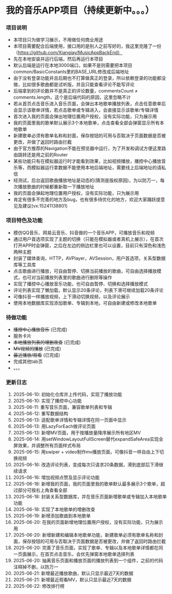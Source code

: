 # 我的音乐APP项目（持续更新中。。。）

### 项目说明
- 本项目只为做学习展示，不用做任何商业用途
- 本项目需要配合后端使用，接口用的是别人之前写好的，我这里克隆了一份（https://github.com/Xiangjay/MusicAppBackEnd）
- 先在本地安装并运行后端，然后再运行本项目
- 默认后端是运行在本地3000端口，如果不是则需要把本项目common/BasicConstants里的BASE_URL修改成后端地址
- 由于没有登录功能并且后期也不打算做真正的登录，所以依赖登录的功能都没做，比如很多歌曲都是试听版，并且只能查看评论不能写评论
- 后端拿到的评论数并不是真正的评论数量，commentsCount ≠ comments.length，这个是后端代码的原因，这里忽略不计
- 若从首页点击音乐进入音乐页面，会弹出本地歌单播放列表，点击任意歌单后会显示该歌单详情，若点击歌单或专辑进入，会直接显示该歌单/专辑详情
- 首次进入我的页面会弹出地理位置用户授权，没有实际功能，只为展示用
- 我的页面里我的歌单默认展示3个本地歌单，点击查看全部会弹窗显示所有本地歌单
- 新建歌单必须有歌单名称和封面，保存按钮的可用与否取决于页面数据是否被更改，并做了返回时路由拦截
- 由于官方推荐的Navigation不能在预览器中运行，为了开发和调试方便这里路由跳转还是用之前的Router
- 某些功能只有在模拟器运行时才能看到效果，比如视频播放，播控中心播放音乐等，而模拟器运行拿数据不能使用本地后端地址，需要线上后端地址的请私信
- 经测试，后台返回歌曲播放地址是动态的(猜测是版权原因)，为以防万一，每次播放歌曲的时候都重新取一下播放地址
- 我的页面会弹起地理位置用户授权，没有实际功能，只为展示用
- 肯定有很多不完善的地方及bug，也有很多待优化的地方，欢迎大家踊跃提意见及建议(vx:15241138801)

### 项目特色及功能
- 模仿QQ音乐、网易云音乐、抖音做的一个音乐APP，可播放音乐和视频
- 通过用户首选项实现了主题的切换（只能在模拟器或者真机上展示），在首次打开APP时会弹窗，之后在左边的侧边栏里也可以设置，目前只有深色和浅色两种主题
- 封装了媒体查询，HTTP，AVPlayer，AVSession，用户首选项，关系型数据库等工具库
- 点击歌曲进行播放，可自由暂停、切换当前播放的歌曲，可自由选择播放模式，也可对当前播放列表里的歌曲进行删除等操作
- 实现了播控中心播放音乐功能，也可自由暂停、切换和选择播放模式
- 评论列表实现了懒加载，默认显示20条评论，列表下滑可继续加载20条评论
- 可像抖音一样播放视频，上下滑动切换视频，以及评论展示
- 使用本地数据库实现添加歌单、专辑到本地，可自由新建或修改本地歌单

### 待做功能
- ~~播控中心播放音乐~~ (已完成)
- 服务卡片
- ~~本地播放列表的增删改查~~ (已完成)
- ~~MV视频的播放~~ (已完成)
- ~~最近播放/观看~~ (已完成)
- 完成其他tab页
- 。。。

### 更新日志
1. 2025-06-10: 初始化仓库并上传代码，实现了播放功能
2. 2025-06-10: 实现了播控中心功能
3. 2025-06-11: 重写音乐页面，兼容歌单列表和专辑
4. 2025-06-12: 重写数据结构
5. 2025-06-13: 适配歌单详情和专辑详情在同一页面中显示
6. 2025-06-13: 用LazyForEach做评论页面
7. 2025-06-13: 新增MV页面，用于按播放量降序展示所有地区MV
8. 2025-06-14: 用setWindowLayoutFullScreen替代expandSafeArea实现全屏效果，并调整所有页面样式布局
9. 2025-06-15: 用swiper + video制作mv播放页面，可像抖音一样自由上下切换视频
10. 2025-06-16: 改造评论列表，变成每次只请求20条数据，滑到底部后下滑继续请求
11. 2025-06-16: 增加视频点赞及显示评论功能
12. 2025-06-18: 新增我的页面，我的页面里我的歌单默认最多展示3个歌单，超过部分可按右上角查看全部
13. 2025-06-18: 封装关系型数据库，并在音乐页面新增歌单或专辑加入本地歌单功能
14. 2025-06-18: 实现了本地歌单的增删改查
15. 2025-06-19: 新增添加歌曲到本地歌单
16. 2025-06-20: 在我的页面新增地理位置用户授权，没有实际功能，只为展示用
17. 2025-06-20: 新增新建和编辑本地歌单功能，新建歌单必须有歌单名称和封面，保存按钮的可用与否取决于页面数据是否被更改，并做了返回时路由拦截
18. 2025-06-20: 完善了音乐页面，实现了歌单、专辑以及本地歌单详情都在同一页面展示，在首页点击音乐，会优先弹窗本地歌单选择列表
19. 2025-06-20: 抽离音乐页面和播放页面的播放列表到一个组件，之前的代码注释掉不删，以防万一
20. 2025-06-21: 新增最近播放歌曲，默认只显示最近7天的数据
21. 2025-06-21: 新增最近观看MV，默认只显示最近7天的数据
22. 2025-06-22: 修改排行榜
